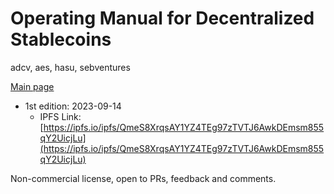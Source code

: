 # Operating Manual for Decentralized Stablecoins
adcv, aes, hasu, sebventures

[Main page](https://www.steakhouse.financial/projects/stablecoin-manual)

* 1st edition: 2023-09-14
    * IPFS Link: [https://ipfs.io/ipfs/QmeS8XrqsAY1YZ4TEg97zTVTJ6AwkDEmsm855qY2UicjLu](https://ipfs.io/ipfs/QmeS8XrqsAY1YZ4TEg97zTVTJ6AwkDEmsm855qY2UicjLu)

Non-commercial license, open to PRs, feedback and comments.